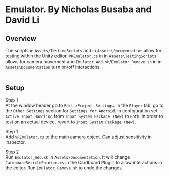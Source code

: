 # Emulator. By Nicholas Busaba and David Li

## Overview

The scripts in `Assets/TestingScripts` and in `Assets\Documentation` allow for testing within the Unity editor. `VREmulator.cs` in in `Assets\TestingScripts` allows for camera movement and `Emulator_Add.sh`/`Emulator_Remove.sh` in in `Assets\Documentation` turn on/off interactions. <br> <br>

## Setup

Step 1 <br>
At the window header go to `Edit->Project Settings`. In the `Player` tab, go to the `Other Settings` section for `Settings for Android`. In configuration set `Active Input Handling` from `Input System Package (New)` to `Both`. In order to test on an actual device, revert to `Input System Package (New)`.

Step 1 <br>
Add `VREmulator.cs` to the main camera object. Can adjust sensitivity in inspector.

Step 2<br>
Run `Emulator_Add.sh` in `Assets\Documentation`. It will change `CardboardReticlePointer.cs` in the Cardboard Plugin to allow interactions in the editor.
Run `Emulator_Remove.sh` to undo the changes.
